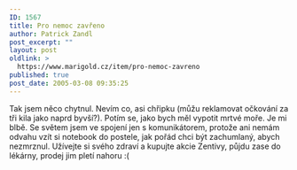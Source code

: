 ```yaml
---
ID: 1567
title: Pro nemoc zavřeno
author: Patrick Zandl
post_excerpt: ""
layout: post
oldlink: >
  https://www.marigold.cz/item/pro-nemoc-zavreno
published: true
post_date: 2005-03-08 09:35:25
---
```

<p>Tak jsem něco chytnul. Nevím co, asi chřipku (můžu reklamovat očkování za tři kila jako naprd byvší?). Potím se, jako bych měl vypotit mrtvé moře. Je mi blbě. Se světem jsem ve spojení jen s komunikátorem, protože ani nemám odvahu vzít si notebook do postele, jak pořád chci být zachumlaný, abych nezmrznul. Užívejte si svého zdraví a kupujte akcie Zentivy, půjdu zase do lékárny, prodej jim pletí nahoru :(
</p>
